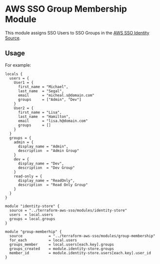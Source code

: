 # AWS SSO Group Membership Module

This module assigns SSO Users to SSO Groups in the [AWS SSO Identity Source](https://docs.aws.amazon.com/singlesignon/latest/userguide/manage-your-identity-source.html).


## Usage

For example:

```hcl
locals {
  users = {
    User1 = {
      first_name = "Michael",
      last_name  = "Segal",
      email      = "micheal.s@domain.com"
      groups     = ["Admin", "Dev"]
    }
    User2 = {
      first_name = "Lisa",
      last_name  = "Hamilton",
      email      = "lisa.h@domain.com"
      groups     = []
    }
  }
  groups = {
    admin = {
      display_name = "Admin",
      description  = "Admin Group"
    }
    dev = {
      display_name = "Dev",
      description  = "Dev Group"
    }
    read-only = {
      display_name = "ReadOnly",
      description  = "Read Only Group"
    }
  }
}

module "identity-store" {
  source = "../terraform-aws-sso/modules/identity-store"
  users  = local.users
  groups = local.groups
}

module "group-memberhip" {
  source            = "../terraform-aws-sso/modules/group-membership"
  for_each          = local.users
  groups_member     = local.users[each.key].groups
  groups_created    = module.identity-store.groups
  member_id         = module.identity-store.users[each.key].user_id
}

```
